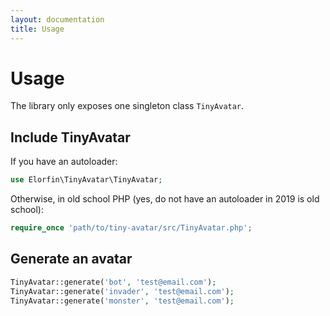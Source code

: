 ```yaml
---
layout: documentation
title: Usage
---
```


# Usage

The library only exposes one singleton class `TinyAvatar`.

## Include TinyAvatar

If you have an autoloader:

```php
use Elorfin\TinyAvatar\TinyAvatar;
```

Otherwise, in old school PHP (yes, do not have an autoloader in 2019 is old school):

```php
require_once 'path/to/tiny-avatar/src/TinyAvatar.php';
```

## Generate an avatar

```php
TinyAvatar::generate('bot', 'test@email.com');
TinyAvatar::generate('invader', 'test@email.com');
TinyAvatar::generate('monster', 'test@email.com');
```
